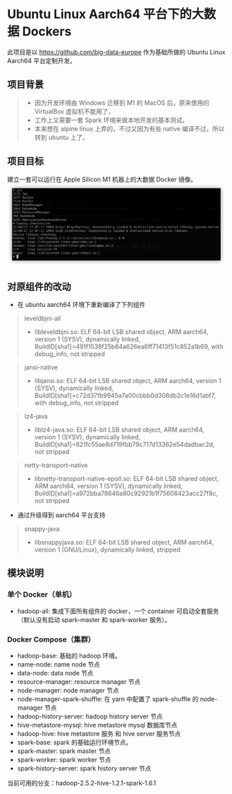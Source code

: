 # Ubuntu Linux Aarch64 平台下的大数据 Dockers

此项目是以 https://github.com/big-data-europe 作为基础所做的 Ubuntu Linux Aarch64 平台定制开发。

## 项目背景

> * 因为开发环境由 Windows 迁移到 M1 的 MacOS 后，原来使用的 VirtualBox 虚拟机不能用了，
> * 工作上又需要一套 Spark 环境来做本地开发的基本测试。
> * 本来想在 alpine linux 上弄的，不过又因为有些 native 编译不过，所以转到 ubuntu 上了。

## 项目目标
建立一套可以运行在 Apple Silicon M1 机器上的大数据 Docker 镜像。
![image](https://github.com/vincent-chang/bigdata-docker/blob/main/.image/hadoop_checknative.jpg?raw=true)

## 对原组件的改动

* 在 ubuntu aarch64 环境下重新编译了下列组件
> leveldbjni-all
> * libleveldbjni.so: ELF 64-bit LSB shared object, ARM aarch64, version 1 (SYSV), dynamically linked, BuildID[sha1]=491f1538f25b84a626ea6ff71413f51c852a1b69, with debug_info, not stripped

> jansi-native
> * libjansi.so: ELF 64-bit LSB shared object, ARM aarch64, version 1 (SYSV), dynamically linked, BuildID[sha1]=c72d37fb9945a7a00cbbb0d308db2c1e16d1abf7, with debug_info, not stripped

> lz4-java
> * liblz4-java.so: ELF 64-bit LSB shared object, ARM aarch64, version 1 (SYSV), dynamically linked, BuildID[sha1]=621fc55ae8d719fbb79c717d13362e54dadbac2d, not stripped

> netty-transport-native
> * libnetty-transport-native-epoll.so: ELF 64-bit LSB shared object, ARM aarch64, version 1 (SYSV), dynamically linked, BuildID[sha1]=a972bba78646a80c92921b1f75608423acc27f8c, not stripped

* 通过升级得到 aarch64 平台支持
> snappy-java
> * libsnappyjava.so: ELF 64-bit LSB shared object, ARM aarch64, version 1 (GNU/Linux), dynamically linked, stripped

## 模块说明

### 单个 Docker（单机）
* hadoop-all: 集成下面所有组件的 docker，一个 container 可启动全套服务（默认没有启动 spark-master 和 spark-worker 服务）。
  
### Docker Compose（集群）
* hadoop-base: 基础的 hadoop 环境。
* name-node: name node 节点
* data-node: data node 节点
* resource-manager: resource manager 节点
* node-manager: node manager 节点
* node-manager-spark-shuffle: 在 yarn 中配置了 spark-shuffle 的 node-manager 节点
* hadoop-history-server: hadoop history server 节点
* hive-metastore-mysql: hive metastore mysql 数据库节点
* hadoop-hive: hive metastore 服务 和 hive server 服务节点
* spark-base: spark 的基础运行环境节点。
* spark-master: spark master 节点
* spark-worker: spark worker 节点
* spark-history-server: spark history server 节点

当前可用的分支：hadoop-2.5.2-hive-1.2.1-spark-1.6.1
